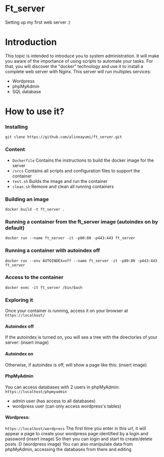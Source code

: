 # Ft_server
Setting up my first web server :)

# Introduction
This topic is intended to introduce you to system administration. 
It will make you aware of the importance of using scripts to automate your tasks.
For that, you will discover the "docker" technology and use it to install a complete web server with Nginx. 
This server will run multiples services: 
* Wordpress
* phpMyAdmin
* SQL database

# How to use it?

### Installing
```
git clone https://github.com/alineayumi/ft_server.git
```

### Content
* ```Dockerfile```
Contains the instructions to build the docker image for the server
* ```/srcs```
Contains all scripts and configuration files to support the container
* ```test.sh```
Builds the image and run the container
* ```clean.sh```
Remove and clean all running containers

### Building an image
```docker build -t ft_server .```

### Running a container from the ft_server image (autoindex on by default)
```docker run --name ft_server -it -p80:80 -p443:443 ft_server```

### Running a container with autoindex off
```docker run --env AUTOINDEX=off --name ft_server -it -p80:80 -p443:443 ft_server```

### Access to the container
```docker exec -it ft_server /bin/bash```

### Exploring it
Once your container is running, access it on your browser at ```https://localhost/```

#### Autoindex off
If the autoindex is turned on, you will see a tree with the directories of your server:
(insert image)

#### Autoindex on
Otherwise, if autoindex is off, will show a page like this:
(insert image)

#### PhpMyAdmin
You can access databases with 2 users in phpMyAdmin:
```https://localhost/phpmyadmin```
* admin user (has access to all databases)
* wordpress user (can only access wordpress's tables)

#### Wordpress:
```https://localhost/wordpress```
The first time you enter in this url, it will appear a page to create your wordpress page identified by a login and password
(insert image)
So then you can login and start to create/delete posts :D
(wordpress image)
You can also manipulate data from phpMyAdmin, accessing the databases from there and editing